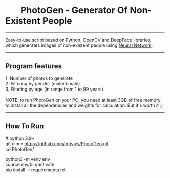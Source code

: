 # <img src="for README/readme_camera.gif" height="28"> PhotoGen - Generator Of Non-Existent People
___
Easy-to-use script based on Python, OpenCV and DeepFace libraries, <br>
which generates images of non-existent people using <a href="https://thispersondoesnotexist.com" target="_blank">Neural Network</a>.
___
## Program features<br>
<text align='left'>1. Number of photos to generate<br>2. Filtering by gender (male/female)<br>3. Filtering by age (in range from 1 to 99 years)</text><br>
<br>NOTE: to run PhotoGen on your PC, you need at least 3GB of free memory
<br>to install all the dependencies and weights for calculation. But it's worth it :)
___
## How To Run
<font> # python 3.9+</font><br>
git clone https://github.com/igriviyy/PhotoGen.git<br>
cd PhotoGen/

python3 -m venv env<br>
source env/bin/activate<br>
pip install -r requirements.txt
